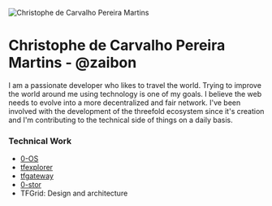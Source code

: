![Christophe de Carvalho Pereira Martins](../grid_council/img/christophe_dcpm.jpg)

# Christophe de Carvalho Pereira Martins - @zaibon

I am a passionate developer who likes to travel the world. Trying to improve the world around me using technology is one of my goals.
I believe the web needs to evolve into a more decentralized and fair network. I've been involved with the development of the threefold ecosystem since it's creation and I'm contributing to the technical side of things on a daily basis.

### Technical Work
- [0-OS](https://github.com/threefoldtech/zos)
- [tfexplorer](https://github.com/threefoldtech/tfexplorer)
- [tfgateway](https://github.com/threefoldtech/tfgateway)
- [0-stor](https://github.com/threefoldtech/0-stor/)
- TFGrid: Design and architecture
